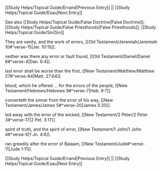 [[Study Helps/Topical Guide/Errand|Previous Entry]]  ||  [[Study Helps/Topical Guide/Esau|Next Entry]]

 See also [[Study Helps/Topical Guide/False Doctrine|False Doctrine]]; [[Study Helps/Topical Guide/False Priesthoods|False Priesthoods]]; [[Study Helps/Topical Guide/Sin|Sin]]

 They are vanity, and the work of errors, [[Old Testament/Jeremiah/Jeremiah 10#^verse-15|Jer. 10:15]].

 neither was there any error or fault found, [[Old Testament/Daniel/Daniel 6#^verse-4|Dan. 6:4]].

 last error shall be worse than the first, [[New Testament/Matthew/Matthew 27#^verse-64|Matt. 27:64]].

 blood, which he offered ... for the errors of the people, [[New Testament/Hebrews/Hebrews 9#^verse-7|Heb. 9:7]].

 converteth the sinner from the error of his way, [[New Testament/James/James 5#^verse-20|James 5:20]].

 led away with the error of the wicked, [[New Testament/2 Peter/2 Peter 3#^verse-17|2 Pet. 3:17]].

 spirit of truth, and the spirit of error, [[New Testament/1 John/1 John 4#^verse-6|1 Jn. 4:6]].

 ran greedily after the error of Balaam, [[New Testament/Jude#^verse-11|Jude 1:11]].

[[Study Helps/Topical Guide/Errand|Previous Entry]]  ||  [[Study Helps/Topical Guide/Esau|Next Entry]]